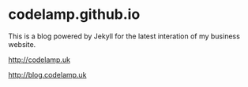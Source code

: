 # codelamp.github.io

This is a blog powered by Jekyll for the latest interation of my business website.

http://codelamp.uk

http://blog.codelamp.uk
